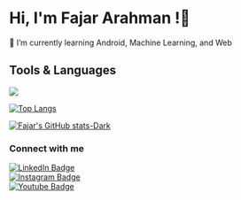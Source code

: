 <h1>Hi, I'm Fajar Arahman !👋</h1>

🌱 I’m currently learning Android, Machine Learning, and Web

<h2>Tools & Languages</h2>
<p>
  <a href="https://skillicons.dev">
    <img src="https://skillicons.dev/icons?i=kotlin,vscode,python" />
  </a>
</p>



[![Top Langs](https://github-readme-stats.vercel.app/api/top-langs/?username=fajararahman14&layout=donut-vertical&theme=midnight-purple)](https://github.com/fajararahman14/github-readme-stats)


[![Fajar's GitHub stats-Dark](https://github-readme-stats.vercel.app/api?username=fajararahman14&show_icons=true&theme=midnight-purple&rank_icon=github)](https://github.com/anuraghazra/github-readme-stats#shades-of-purple)



<h3>Connect with me </h3>
<p>
<a href="https://linkedin.com/in/fajararahman14">
  <img src="https://img.shields.io/badge/fajararahman14-blue?style=for-the-badge&labelColor=blue&logo=LinkedIn&link=https://linkedin.com/in/fajararahman14" alt="LinkedIn Badge"></a> 
  <br>
  <a href="https://instagram.com/fajar_arahman">
  <img src="https://img.shields.io/badge/Fajar Arahman-black?style=for-the-badge&logo=instagram&logoColor=purple&link=https://instagram.com/fajar_arahman" alt="Instagram Badge"></a> 
  <br>
<a href="https://www.youtube.com/c/cicakgaming">
  <img src="https://img.shields.io/badge/Fajar Arahman-red?style=for-the-badge&labelColor=black&logo=YouTube&link=https://youtube.com/c/cicakgaming" alt="Youtube Badge"></a>
</p>
<!---
fajararahman14/fajararahman14 is a ✨ special ✨ repository because its `README.md` (this file) appears on your GitHub profile.
You can click the Preview link to take a look at your changes.
--->
